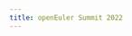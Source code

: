 ```yaml
---
title: openEuler Summit 2022
---
```

<script setup lang="ts">
  import TheSummit from '@/views/summit/summit2022/TheSummit.vue'
</script>

<TheSummit />
